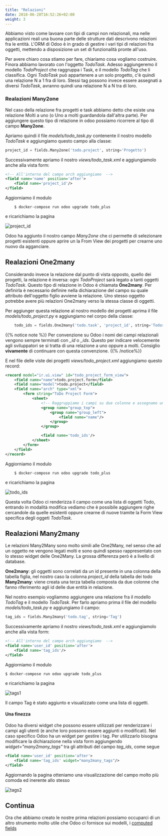 ```yaml
---
title: "Relazioni"
date: 2018-06-28T16:52:26+02:00
weight: 3
---
```


Abbiamo visto come lavoare con tipi di campi non relazionali, ma nelle applicazioni reali una buona parte delle strutture dati descrivono relazioni fra le entità.  L'ORM di Odoo è in grado di gestire i vari tipi di relazioni fra oggetti, mettendo a disposizione un set di funzionalità pronte all'uso. 

Per avere chiaro cosa stiamo per fare, chiariamo cosa vogliamo costruire. Finora abbiamo lavorato con l'oggetto _TodoTask_. Adesso aggiungeremo il modello _TodoProject_ che raggruppa i Task, e il modello _TodoTag_ che li classifica. Ogni _TodoTask_ può appartenere a un solo progetto, c'è quindi una relazione N a 1 fra di loro. Stessi tag possono invece essere assegnati a diversi _TodoTask_, avranno quindi una relazione N a N tra di loro.

### Realazioni Many2one

Nel caso della relazione fra progetti e task abbiamo detto che esiste una relazione Molti a uno (o Uno a molti guardandola dall'altra parte). Per aggiungere questo tipo di relazione in odoo possiamo ricorrere al tipo di campo **Many2one**.

Apriamo quindi il file _models/todo\_task.py_ contenente il nostro modello _TodoTask_ e aggiungiamo questo campo alla classe:

```python
project_id = fields.Many2one('todo.project', string='Progetto')
```

Successivamente apriamo il nostro _views/todo\_task.xml_ e aggiungiamolo anche alla vista form:

```xml
<!-- All'interno del campo arch aggiungiamo  -->
<field name='name' position='after'>
    <field name='project_id'/>
</field>

```

Aggiorniamo il modulo

```
    $ docker-compose run odoo upgrade todo_plus
```

e ricarichiamo la pagina

![project_id](/odoo.workshop/screen/relazioni/project_id.png?width=60pc)

Odoo ha aggiunto il nostro campo _Many2one_ che ci permette di selezionare progetti esistenti oppure aprire un la From View dei progetti per crearne uno nuovo da agganciare.

## Realazioni One2many

Considerando invece la relazione dal punto di vista opposto, quello dei progetti, la relazione è inversa: ogni _TodoProject_ sarà legato a tanti oggetti _TodoTask_. Questo tipo di relazione in Odoo è chiamata **One2many**. Per definirla è necessario definire nella dichiarazione del campo su quale attributo dell'oggetto figlio avviene la relazione. Uno stesso oggetto potrebbe avere più relazioni One2many verso la stessa classe di oggetti.

Per aggiunger questa relazione al nostro modello dei progetti aprima il file _models/todo\_project.py_ e aggiungiamo nel corpo della classe:

```python 
    todo_ids = fields.One2many('todo.task', 'project_id', string='Todos')
```


{{% notice note %}}
Per convenzione su Odoo i nomi dei campi relazionali vengono sempre terminati con _\_id_ o _\_ids_. Questo per indicare velocemente agli sviluppatori se si tratta di una relazione a uno oppure a molti. Consiglio **vivamente** di continuare con questa convenzione.
{{% /notice%}}

E nel file delle viste dei progetti _views/todo\_project.xml_ aggiungiamo questo record:

```xml
<record model="ir.ui.view" id="todo_project_form_view">
    <field name="name">todo.project.form</field>
    <field name="model">todo.project</field>
    <field name="arch" type="xml">
        <form string="ToDo Project Form">
            <sheet>
                <!-- Raggruppiamo i campi su due colonne e assegnamo un identificativo ai vari gruppi -->
                <group name="group_top">
                    <group name="group_left">
                        <field name="name"/>
                    </group>
                </group>

                <field name='todo_ids'/>
            </sheet>
        </form>
    </field>
</record>
```

Aggiorniamo il modulo

```
    $ docker-compose run odoo upgrade todo_plus
```

e ricarichiamo la pagina

![todo_ids](/odoo.workshop/screen/relazioni/todo_ids.png?width=60pc)

Questa volta Odoo ci renderizza il campo come una lista di oggetti Todo, entrando in modalità modifica vediamo che è possibile aggiungere righe cercandole da quelle esistenti oppure crearne di nuove tramite la Form View specifica degli oggeti _TodoTask_.


## Realazioni Many2many

Le relazioni Many2Many sono molto simili alle One2Many, nel senso che ad un oggetto ne vengono legati molti e sono quindi spesso rappresentato con lo stesso widget delle One2Many. La grossa differenza però è a livello di database. 

**One2many**: gli oggetti sono correlati da un id presente in una colonna della tabella figlia, nel nostro caso la colonna _project\_id_ della tabella dei todo
**Many2many**: viene creata una terza tabella composta da due colonne che fanno riferimento agli id delle due entità in relazione.

Nel nostro esempio vogliammo aggiungere una relazione fra il modello _TodoTag_ e il modello _TodoTask_. Per farlo apriamo prima il file del modello _models/todo\_task.py_ e aggiungiamo il campo:

```python
tag_ids = fields.Many2many('todo.tag', string='Tag')
```

Successivamente apriamo il nostro _views/todo\_task.xml_ e aggiungiamolo anche alla vista form:

```xml
<!-- All'interno del campo arch aggiungiamo  -->
<field name='user_id' position='after'>
    <field name='tag_ids'/>
</field>

```

Aggiorniamo il modulo

```
$ docker-compose run odoo upgrade todo_plus
```

e ricarichiamo la pagina

![tags1](/odoo.workshop/screen/relazioni/tags1.png?width=60pc)

Il campo Tag è stato aggiunto e visualizzato come una lista di oggetti.

#### Una finezza

Odoo ha diversi widget che possono essere utilizzati per renderizzare i campi agli utenti (e anche loro possono essere aggiunti o modificati). Nel caso specifico Odoo ha un widget per gestire i tag. Per utilizzarlo bisogna modificare la dichiarazione nella vista form aggiungendo _widget="many2many\_tags"_ tra gli attributi del campo _tag\_ids_, come segue

```xml
<field name='user_id' position='after'>
    <field name='tag_ids' widget="many2many_tags"/>
</field>
```

Aggiornando la pagina otteniamo una visualizzazione del campo molto più comoda ed inerente allo stesso

![tags2](/odoo.workshop/screen/relazioni/tags2.png?width=60pc)

## Continua

Ora che abbiamo creato le nostre prima relazioni possiamo occuparci di un altro strumento molto utile che Odoo ci fornisce sui modelli, i [computed fields](/odoo.workshop/models/computed_fields/)
